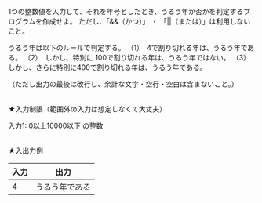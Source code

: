 1つの整数値を入力して、それを年号としたとき、うるう年か否かを判定するプログラムを作成せよ。
ただし、「&&（かつ）」 ・ 「||（または）」は利用しないこと。

うるう年は以下のルールで判定する。
 （1）　4で割り切れる年は、うるう年である。
 （2）　しかし、特別に 100で割り切れる年は、うるう年ではない。
 （3）　しかし、さらに特別に400で割り切れる年は、うるう年である。

（ただし出力の最後は改行し、余計な文字・空行・空白は含まないこと。）

<br>
★入力制限（範囲外の入力は想定しなくて大丈夫）

入力1: 0以上10000以下 の整数

<br>
★入出力例

|入力|出力|
| -------- | -------- |
|4|うるう年である|